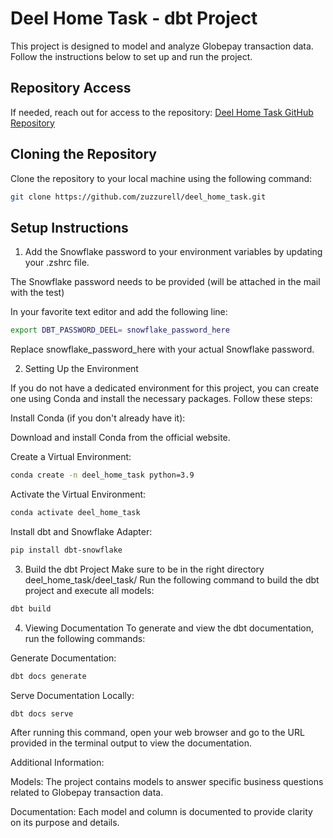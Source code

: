 # Deel Home Task - dbt Project

This project is designed to model and analyze Globepay transaction data. Follow the instructions below to set up and run the project.

## Repository Access

If needed, reach out for access to the repository:
[Deel Home Task GitHub Repository](https://github.com/zuzzurell/deel_home_task.git)

## Cloning the Repository

Clone the repository to your local machine using the following command:

```bash
git clone https://github.com/zuzzurell/deel_home_task.git
```

##  Setup Instructions
1. Add the Snowflake password to your environment variables by updating your .zshrc file.

The Snowflake password needs to be provided (will be attached in the mail with the test)

In your favorite text editor and add the following line:

```bash
export DBT_PASSWORD_DEEL= snowflake_password_here
```
Replace snowflake_password_here with your actual Snowflake password.

2. Setting Up the Environment

If you do not have a dedicated environment for this project, you can create one using Conda and install the necessary packages. Follow these steps:

Install Conda (if you don't already have it):

Download and install Conda from the official website.

Create a Virtual Environment:

```bash
conda create -n deel_home_task python=3.9
```
Activate the Virtual Environment:

```bash
conda activate deel_home_task
```
Install dbt and Snowflake Adapter:

```bash
pip install dbt-snowflake
```

3. Build the dbt Project
Make sure to be in the right directory deel_home_task/deel_task/
Run the following command to build the dbt project and execute all models:

```bash
dbt build
```
4. Viewing Documentation
To generate and view the dbt documentation, run the following commands:

Generate Documentation:

```bash
dbt docs generate
```
Serve Documentation Locally:

```bash
dbt docs serve
```

After running this command, open your web browser and go to the URL provided in the terminal output to view the documentation.

Additional Information:

Models: The project contains models to answer specific business questions related to Globepay transaction data.

Documentation: Each model and column is documented to provide clarity on its purpose and details.